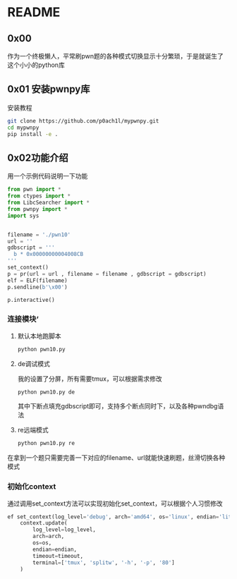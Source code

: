 # README

## 0x00

作为一个终极懒人，平常刷pwn题的各种模式切换显示十分繁琐，于是就诞生了这个小小的python库

## 0x01 安装pwnpy库

安装教程

```bash
git clone https://github.com/p0ach1l/mypwnpy.git
cd mypwnpy
pip install -e .
```

## 0x02功能介绍 

用一个示例代码说明一下功能	

```python
from pwn import *
from ctypes import *
from LibcSearcher import *
from pwnpy import *
import sys


filename = './pwn10'
url = ''
gdbscript = '''
  b * 0x00000000004008CB
'''
set_context()
p = pr(url = url , filename = filename , gdbscript = gdbscript)
elf = ELF(filename)
p.sendline(b'\x00')

p.interactive()
```

###  连接模块‘

1. 默认本地跑脚本

   ```python
   python pwn10.py
   ```

2. de调试模式

   我的设置了分屏，所有需要tmux，可以根据需求修改

   ```python
   python pwn10.py de
   ```

   其中下断点填充gdbscript即可，支持多个断点同时下，以及各种pwndbg语法

3. re远端模式

   ```python
   python pwn10.py re
   ```

在拿到一个题只需要完善一下对应的filename、url就能快速刷题，丝滑切换各种模式

### 初始化context

通过调用set_context方法可以实现初始化set_context，可以根据个人习惯修改

```python
ef set_context(log_level='debug', arch='amd64', os='linux', endian='little', timeout=5):
    context.update(
        log_level=log_level, 
        arch=arch, 
        os=os, 
        endian=endian, 
        timeout=timeout, 
        terminal=['tmux', 'splitw', '-h', '-p', '80']
    )
```

